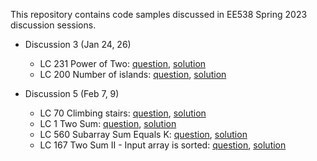 This repository contains code samples discussed in EE538 Spring 2023 discussion sessions.

- Discussion 3 (Jan 24, 26)
    - LC 231 Power of Two: [question](https://leetcode.com/problems/power-of-two/), [solution](LC231_PowerofTwo.cpp)
    - LC 200 Number of islands: [question](https://leetcode.com/problems/number-of-islands/), [solution](LC200_NumberOfIslands.cpp)

- Discussion 5 (Feb 7, 9)
    - LC 70 Climbing stairs: [question](https://leetcode.com/problems/climbing-stairs/), [solution](LC70_ClimbingStairs.cpp)
    - LC 1 Two Sum: [question](https://leetcode.com/problems/two-sum/), [solution](LC1_TwoSum.cpp)
    - LC 560 Subarray Sum Equals K: [question](https://leetcode.com/problems/subarray-sum-equals-k/), [solution](LC560_SubarraySumEqualsK.cpp)
    - LC 167 Two Sum II - Input array is sorted: [question](https://leetcode.com/problems/two-sum-ii-input-array-is-sorted/), [solution](LC167_TwoSumII_InputArrayIsSorted.cpp)
